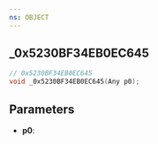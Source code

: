 ```yaml
---
ns: OBJECT
---
```

## _0x5230BF34EB0EC645

```c
// 0x5230BF34EB0EC645
void _0x5230BF34EB0EC645(Any p0);
```

## Parameters
* **p0**:
